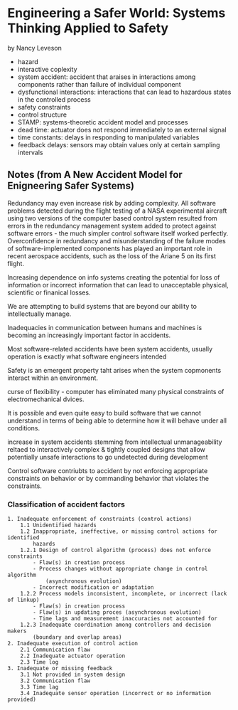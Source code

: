 # Engineering a Safer World: Systems Thinking Applied to Safety
by Nancy Leveson

- hazard
- interactive coplexity
- system accident: accident that araises in interactions among components rather
    than failure of individual component
- dysfunctional interactions: interactions that can lead to hazardous states in
    the controlled process
- safety constraints
- control structure
- STAMP: systems-theoretic accident model and processes
- dead time: actuator does not respond immediately to an external signal
- time constants: delays in responding to manipulated variables
- feedback delays: sensors may obtain values only at certain sampling intervals


## Notes (from A New Accident Model for Enigneering Safer Systems)

Redundancy may even increase risk by adding complexity. All software problems
detected during the flight testing of a NASA experimental aircraft using two
versions of the computer based control system resulted from errors in the
redundancy management system added to protect against software errors - the much
simpler control software itself worked perfectly. Overconfidence in redundancy
and misunderstanding of the failure modes of software-implemented components has
played an important role in recent aerospace accidents, such as the loss of the
Ariane 5 on its first flight.

Increasing dependence on info systems creating the potential for loss of
information or incorrect information that can lead to unacceptable physical,
scientific or finanical losses.

We are attempting to build systems that are beyond our ability to intellectually
manage.

Inadequacies in communication between humans and machines is becoming an
increasingly important factor in accidents.

Most software-related accidents have been system accidents, usually operation is
exactly what software engineers intended

Safety is an emergent property taht arises when the system copmonents interact
within an environment.

curse of flexibility - computer has eliminated many physical constraints of
electromechanical dvices.

It is possible and even quite easy to build software that we cannot understand
in terms of being able to determine how it will behave under all conditions.

increase in system accidents stemming from intellectual unmanageability reltaed
to interactively complex & tightly coupled designs that allow potentially unsafe
interactions to go undetected during development

Control software contriubts to accident by not enforcing appropriate constraints
on behavior or by commanding behavior that violates the constraints.

### Classification of accident factors

```
1. Inadequate enforcement of constraints (control actions)
    1.1 Unidentified hazards
    1.2 Inappropriate, ineffective, or missing control actions for identified
        hazards
    1.2.1 Design of control algorithm (process) does not enforce constraints
        - Flaw(s) in creation process
        - Process changes without appropriate change in control algorithm
            (asynchronous evolution)
        - Incorrect modification or adaptation
    1.2.2 Process models inconsistent, incomplete, or incorrect (lack of linkup)
        - Flaw(s) in creation process
        - Flaw(s) in updating proces (asynchronous evolution)
        - Time lags and measurement inaccuracies not accounted for
    1.2.3 Inadequate coordination among controllers and decision makers
        (boundary and overlap areas)
2. Inadequate execution of control action
    2.1 Communication flaw
    2.2 Inadequate actuator operation
    2.3 Time log
3. Inadequate or missing feedback
    3.1 Not provided in system design
    3.2 Communication flaw
    3.3 Time lag
    3.4 Inadequate sensor operation (incorrect or no information provided)
```
